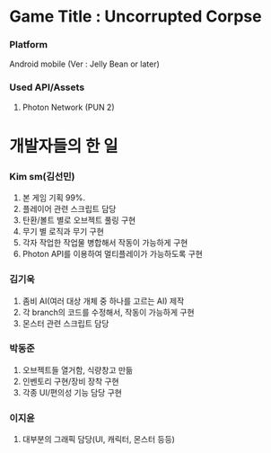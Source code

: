 # Game Title : Uncorrupted Corpse  

### Platform  
Android mobile (Ver : Jelly Bean or later)  

### Used API/Assets  
1. Photon Network (PUN 2)

# 개발자들의 한 일   

### Kim sm(김선민)  
1. 본 게임 기획 99%.
2. 플레이어 관련 스크립트 담당
3. 탄환/볼트 별로 오브젝트 풀링 구현
4. 무기 별 로직과 무기 구현
5. 각자 작업한 작업물 병합해서 작동이 가능하게 구현
6. Photon API를 이용하여 멀티플레이가 가능하도록 구현

### 김기욱  
1. 좀비 AI(여러 대상 개체 중 하나를 고르는 AI) 제작
2. 각 branch의 코드를 수정해서, 작동이 가능하게 구현
3. 몬스터 관련 스크립트 담당

### 박동준  
1. 오브젝트들 열거함, 식량창고 만듦
2. 인벤토리 구현/장비 장착 구현
3. 각종 UI/편의성 기능 담당 구현

### 이지윤
1. 대부분의 그래픽 담당(UI, 캐릭터, 몬스터 등등)
